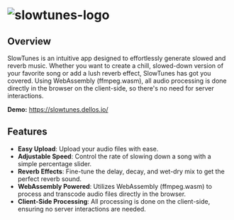 

# ![slowtunes-logo](https://github.com/petrschmidt/slowtunes/assets/41199113/16441f8a-3249-4d1c-9d74-4da705fba93f)

## Overview

SlowTunes is an intuitive app designed to effortlessly generate slowed and reverb music. Whether you want to create a chill, slowed-down version of your favorite song or add a lush reverb effect, SlowTunes has got you covered. Using WebAssembly (ffmpeg.wasm), all audio processing is done directly in the browser on the client-side, so there's no need for server interactions.

**Demo:** https://slowtunes.dellos.io/

## Features

- **Easy Upload**: Upload your audio files with ease.
- **Adjustable Speed**: Control the rate of slowing down a song with a simple percentage slider.
- **Reverb Effects**: Fine-tune the delay, decay, and wet-dry mix to get the perfect reverb sound.
- **WebAssembly Powered**: Utilizes WebAssembly (ffmpeg.wasm) to process and transcode audio files directly in the browser.
- **Client-Side Processing**: All processing is done on the client-side, ensuring no server interactions are needed.

